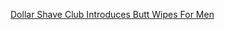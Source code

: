 ---
layout: post
wordpress_id: 1617
wordpress_url: http://noesbueno.com/archives/1617
date: '2013-06-05 09:25:41 -0500'
date_gmt: '2013-06-05 14:25:41 -0500'
body: |
  <p><a href="http://www.thehighdefinite.com/2013/06/dollar-shave-club-introduces-butt-wipes-for-men/">Dollar Shave Club Introduces Butt Wipes For Men</a></p>
---